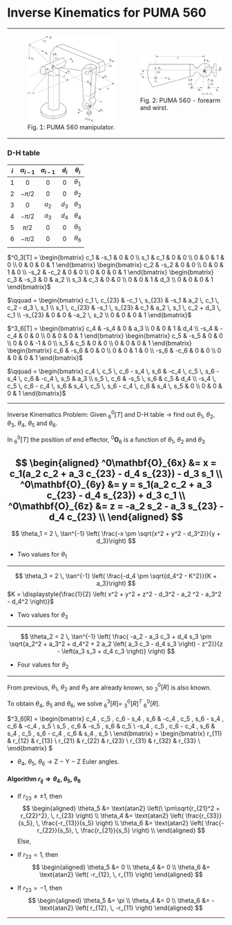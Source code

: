 # Inverse Kinematics for PUMA 560

<table>
  <tr>
    <td><figure><img src="./images/PUMA_560.jpg" alt="PUMA 560" width="400"/><figcaption>Fig. 1: PUMA 560 manipulator.</figcaption></figure></td>
    <td><img src="./images/PUMA_560_wrist.jpg" alt="PUMA 560 wrist" width="400"/><figcaption>Fig. 2: PUMA 560 - forearm and wirst.</figcaption></figure></td>
  </tr>
</table>

### D-H table
<center>

| $i$ | $\alpha_{i-1}$ | $a_{i-1}$ | $d_i$ | $\theta_i$ |
|:---:|:--------------:|:---------:|:-----:|:----------:|
|  1  |        0       |     0     |   0   | $\theta_1$ |
|  2  |    $-\pi/2$    |     0     |   0   | $\theta_2$ |
|  3  |        0       |   $a_2$   | $d_3$ | $\theta_3$ |
|  4  |    $-\pi/2$    |   $a_3$   | $d_4$ | $\theta_4$ |
|  5  |    $\pi/2$     |     0     |   0   | $\theta_5$ |
|  6  |    $-\pi/2$    |     0     |   0   | $\theta_6$ |
|     |                |           |       |            |

</center>

$^0_3[T] =
\begin{bmatrix}
    c_1 & -s_1 & 0 & 0 \\
    s_1 & c_1  & 0 & 0 \\
    0   & 0    & 1 & 0 \\
    0   & 0    & 0 & 1
\end{bmatrix}
\begin{bmatrix}
    c_2  & -s_2 & 0 & 0 \\
    0    & 0    & 1 & 0 \\
    -s_2 & -c_2 & 0 & 0 \\
    0    & 0    & 0 & 1
\end{bmatrix}
\begin{bmatrix}
    c_3 & -s_3 & 0 & a_2 \\
    s_3 & c_3  & 0 & 0   \\
    0   & 0    & 1 & d_3 \\
    0   & 0    & 0 & 1
\end{bmatrix}$

$\qquad =
\begin{bmatrix}
    c_1 \, c_{23} & -c_1 \, s_{23} & -s_1 & a_2 \, c_1 \, c_2 - d_3 \, s_1 \\
    s_1 \, c_{23} & -s_1 \, s_{23} & c_1  & a_2 \, s_1 \, c_2 + d_3 \, c_1 \\
    -s_{23}       & 0              & 0    & -a_2 \, s_2                    \\
    0             & 0              & 0    & 1
\end{bmatrix}$

$^3_6[T] = 
\begin{bmatrix}
    c_4  & -s_4 & 0 & a_3 \\
    0    & 0    & 1 & d_4 \\
    -s_4 & -c_4 & 0 & 0   \\
    0    & 0    & 0 & 1
\end{bmatrix}
\begin{bmatrix}
    c_5 & -s_5 &  0 & 0 \\
    0   & 0    & -1 & 0 \\
    s_5 & c_5  &  0 & 0 \\
    0   & 0    &  0 & 1
\end{bmatrix}
\begin{bmatrix}
    c_6  & -s_6 & 0 & 0 \\
    0    & 0    & 1 & 0 \\
    -s_6 & -c_6 & 0 & 0 \\
    0    & 0    & 0 & 1
\end{bmatrix}$

$\qquad =
\begin{bmatrix}
    c_4 \, c_5 \, c_6 - s_4 \, s_6  & -c_4 \, c_5 \, s_6 - s_4 \, c_6 & -c_4 \, s_5 & a_3 \\
    s_5 \, c_6                      & -s_5 \, s_6                     & c_5         & d_4 \\
    -s_4 \, c_5 \, c_6 - c_4 \, s_6 & s_4 \, c_5 \, s_6 - c_4 \, c_6  & s_4 \, s_5  & 0   \\
    0                               & 0                               & 0           & 1
\end{bmatrix}$

---
Inverse Kinematics Problem: Given $^0_6[T]$ and D-H table $\rightarrow$ find out $\theta_1$, $\theta_2$, $\theta_3$, $\theta_4$, $\theta_5$ and $\theta_6$.

In $^0_6[T]$ the position of end effector, $^0\mathbf{O}_6$ is a function of $\theta_1$, $\theta_2$ and $\theta_3$


$$
\begin{aligned}
    ^0\mathbf{O}_{6x} &= x = c_1(a_2 c_2 + a_3 c_{23} - d_4 s_{23}) - d_3 s_1 \\
    ^0\mathbf{O}_{6y} &= y = s_1(a_2 c_2 + a_3 c_{23} - d_4 s_{23}) + d_3 c_1 \\
    ^0\mathbf{O}_{6z} &= z = -a_2 s_2 - a_3 s_{23} - d_4 c_{23} \\
\end{aligned}
$$
---
$$
\theta_1 = 2 \, \tan^{-1} \left( \frac{-x \pm \sqrt{x^2 + y^2 - d_3^2}}{y + d_3}\right)
$$
 - Two values for $\theta_1$
---

$$
\theta_3 = 2 \, \tan^{-1} \left( \frac{-d_4 \pm \sqrt{d_4^2 - K^2}}{K + a_3}\right)
$$
$K = \displaystyle{\frac{1}{2} \left( x^2 + y^2 + z^2 - d_3^2 - a_2 ^2 - a_3^2 - d_4^2 \right)}$
- Two values for $\theta_3$
---

$$
\theta_2 = 2 \, \tan^{-1} \left( \frac{ -a_2 - a_3 c_3 + d_4 s_3 \pm \sqrt{a_2^2 + a_3^2 + d_4^2 + 2 a_2 \left( a_3 c_3 - d_4 s_3 \right) - z^2}}{z - \left(a_3 s_3 + d_4 c_3 \right)} \right)
$$
- Four values for $\theta_2$
---
From previous, $\theta_1$, $\theta_2$ and $\theta_3$ are already known, so $^0_3[R]$ is also known.

To obtain $\theta_4$, $\theta_5$ and $\theta_6$, we solve $^3_6[R] =$ $^0_3[R]^T$ $^0_6[R]$.

$^3_6[R] =
\begin{bmatrix}
    c_4 \, c_5 \, c_6 - s_4 \, s_6  & -c_4 \, c_5 \, s_6 - s_4 \, c_6 & -c_4 \, s_5 \\
    s_5 \, c_6                      & -s_5 \, s_6                     & c_5         \\
    -s_4 \, c_5 \, c_6 - c_4 \, s_6 & s_4 \, c_5 \, s_6 - c_4 \, c_6  & s_4 \, s_5  \\
\end{bmatrix} =
\begin{bmatrix}
    r_{11} & r_{12} & r_{13} \\
    r_{21} & r_{22} & r_{23} \\
    r_{31} & r_{32} & r_{33} \\
\end{bmatrix}
$

- $\theta_4$, $\theta_5$, $\theta_6$ $\rightarrow$ Z $-$ Y $-$ Z Euler angles.

#### Algorithm $r_{ij} \Rightarrow \theta_4$, $\theta_5$, $\theta_6$
- If $r_{23} \neq \pm 1$, then
$$
\begin{aligned}
    \theta_5 &= \text{atan2} \left(\ \pm\sqrt{r_{21}^2 + r_{22}^2}, \, r_{23} \right) \\
    \theta_4 &= \text{atan2} \left( \frac{r_{33}}{s_5}, \, \frac{-r_{13}}{s_5} \right) \\
    \theta_6 &= \text{atan2} \left( \frac{-r_{22}}{s_5}, \, \frac{r_{21}}{s_5} \right) \\
\end{aligned}
$$
Else,

- If $r_{23} = 1$, then
$$
\begin{aligned}
    \theta_5 &= 0 \\
    \theta_4 &= 0 \\
    \theta_6 &= \text{atan2} \left( -r_{12}, \, r_{11} \right)
\end{aligned}
$$
- If $r_{23} = -1$, then
$$
\begin{aligned}
    \theta_5 &= \pi \\
    \theta_4 &= 0   \\
    \theta_6 &= -\text{atan2} \left( r_{12}, \, -r_{11} \right)
\end{aligned}
$$
---